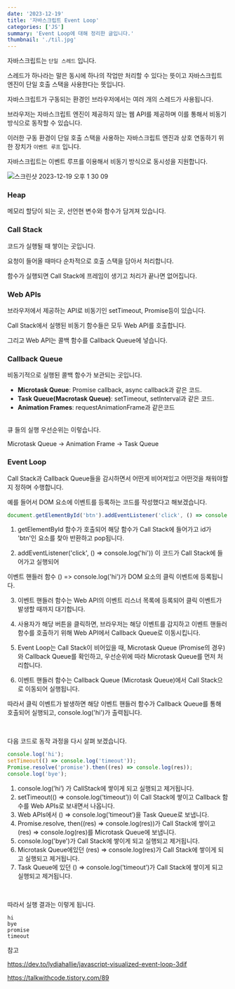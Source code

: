 ```yaml
---
date: '2023-12-19'
title: '자바스크립트 Event Loop'
categories: ['JS']
summary: 'Event Loop에 대해 정리한 글입니다.'
thumbnail: './til.jpg'
---
```


자바스크립트는 `단일 스레드` 입니다.

스레드가 하나라는 말은 동시에 하나의 작업만 처리할 수 있다는 뜻이고 자바스크립트 엔진이 단일 호출 스택을 사용한다는 뜻입니다.

자바스크립트가 구동되는 환경인 브라우저에서는 여러 개의 스레드가 사용됩니다.

브라우저는 자바스크립트 엔진이 제공하지 않는 웹 API를 제공하며 이를 통해서 비동기 방식으로 동작할 수 있습니다.

이러한 구동 환경이 단일 호출 스택을 사용하는 자바스크립트 엔진과 상호 연동하기 위한 장치가 `이벤트 루프` 입니다.

자바스크립트는 이벤트 루프를 이용해서 비동기 방식으로 동시성을 지원합니다.

<img alt="스크린샷 2023-12-19 오후 1 30 09" src="https://github.com/imb96/imb96.github.io/assets/71740032/8db3adba-67bb-4c16-91e2-5367e3235480">

### Heap
메모리 할당이 되는 곳, 선언현 변수와 함수가 담겨져 있습니다.
### Call Stack
코드가 실행될 때 쌓이는 곳입니다.

요청이 들어올 때마다 순차적으로 호출 스택을 담아서 처리합니다.

함수가 실행되면 Call Stack에 프레임이 생기고 처리가 끝나면 없어집니다.

### Web APIs
브라우저에서 제공하는 API로 비동기인 setTimeout, Promise등이 있습니다.

Call Stack에서 실행된 비동기 함수들은 모두 Web API를 호출합니다.

그리고 Web API는 콜백 함수를 Callback Queue에 넣습니다.


### Callback Queue 
비동기적으로 실행된 콜백 함수가 보관되는 곳입니다.
- **Microtask Queue**: Promise callback, async callback과 같은 코드.
- **Task Queue(Macrotask Queue)**: setTimeout, setInterval과 같은 코드.
- **Animation Frames**: requestAnimationFrame과 같은코드
<br />
큐 들의 실행 우선순위는 이렇습니다.

Microtask Queue -> Animation Frame -> Task Queue


### Event Loop
Call Stack과 Callback Queue들을 감시하면서 어떤게 비어져있고 어떤것을 채워야할지 정하며 수행합니다.

예를 들어서 DOM 요소에 이벤트를 등록하는 코드를 작성했다고 해보겠습니다.

```js
document.getElementById('btn').addEventListener('click', () => console.log('hi'));
```

1. getElementById 함수가 호출되어 해당 함수가 Call Stack에 들어가고 id가 'btn'인 요소를 찾아 반환하고 pop됩니다.

2. addEventListener('click', () => console.log('hi')) 이 코드가 Call Stack에 들어가고 실행되어

이벤트 핸들러 함수 () => console.log('hi')가 DOM 요소의 클릭 이벤트에 등록됩니다.

3. 이벤트 핸들러 함수는 Web API의 이벤트 리스너 목록에 등록되어 클릭 이벤트가 발생할 때까지 대기합니다.

4. 사용자가 해당 버튼을 클릭하면, 브라우저는 해당 이벤트를 감지하고 이벤트 핸들러 함수를 호출하기 위해 Web API에서 Callback Queue로 이동시킵니다.

5. Event Loop는 Call Stack이 비어있을 때, Microtask Queue (Promise의 경우)와 Callback Queue를 확인하고, 우선순위에 따라 Microtask Queue를 먼저 처리합니다.

6. 이벤트 핸들러 함수는 Callback Queue (Microtask Queue)에서 Call Stack으로 이동되어 실행됩니다.

따라서 클릭 이벤트가 발생하면 해당 이벤트 핸들러 함수가 Callback Queue를 통해 호출되어 실행되고,
console.log('hi')가 출력됩니다.

<br />

다음 코드로 동작 과정을 다시 살펴 보겠습니다.

```js
console.log('hi');
setTimeout(() => console.log('timeout'));
Promise.resolve('promise').then((res) => console.log(res));
console.log('bye');
```

1. console.log(’hi’) 가 CallStack에 쌓이게 되고 실행되고 제거됩니다.
2. setTimeout(() ⇒ console.log(’timeout’)) 이 Call Stack에 쌓이고 Callback 함수를 Web APIs로 보내면서 나옵니다.
3. Web APIs에서 () ⇒ console.log(’timeout’)을 Task Queue로 보냅니다.
4. Promise.resolve, then((res) ⇒ console.log(res))가 Call Stack에 쌓이고 (res) ⇒ console.log(res)를 Microtask Queue에 보냅니다.
5. console.log('bye')가 Call Stack에 쌓이게 되고 실행되고 제거됩니다.
6. Microtask Queue에있던 (res) ⇒ console.log(res)가 Call Stack에 쌓이게 되고 실행되고 제거됩니다.
7. Task Queue에 있던 () ⇒ console.log(’timeout’)가 Call Stack에 쌓이게 되고 실행되고 제거됩니다.
<br />

따라서 실행 결과는 이렇게 됩니다.

```
hi
bye
promise
timeout
```

참고

https://dev.to/lydiahallie/javascript-visualized-event-loop-3dif

https://talkwithcode.tistory.com/89